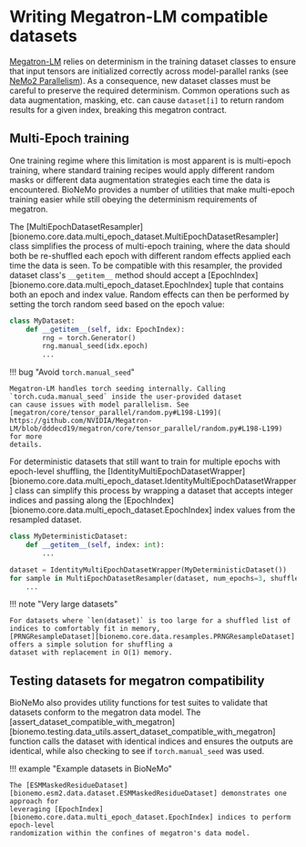 # Writing Megatron-LM compatible datasets

[Megatron-LM](https://github.com/NVIDIA/Megatron-LM) relies on determinism in the training dataset classes to ensure
that input tensors are initialized correctly across model-parallel ranks (see [NeMo2 Parallelism](./nemo2.md)). As a
consequence, new dataset classes must be careful to preserve the required determinism. Common operations such as data
augmentation, masking, etc. can cause `dataset[i]` to return random results for a given index, breaking this megatron
contract.


## Multi-Epoch training

One training regime where this limitation is most apparent is is multi-epoch training, where standard training recipes
would apply different random masks or different data augmentation strategies each time the data is encountered. BioNeMo
provides a number of utilities that make multi-epoch training easier while still obeying the determinism requirements of
megatron.

The [MultiEpochDatasetResampler][bionemo.core.data.multi_epoch_dataset.MultiEpochDatasetResampler] class simplifies the
process of multi-epoch training, where the data should both be re-shuffled each epoch with different random effects
applied each time the data is seen. To be compatible with this resampler, the provided dataset class's `__getitem__`
method should accept a [EpochIndex][bionemo.core.data.multi_epoch_dataset.EpochIndex] tuple that contains both an epoch
and index value. Random effects can then be performed by setting the torch random seed based on the epoch value:

```python
class MyDataset:
    def __getitem__(self, idx: EpochIndex):
        rng = torch.Generator()
        rng.manual_seed(idx.epoch)
        ...
```

!!! bug "Avoid `torch.manual_seed`"

    Megatron-LM handles torch seeding internally. Calling `torch.cuda.manual_seed` inside the user-provided dataset
    can cause issues with model parallelism. See [megatron/core/tensor_parallel/random.py#L198-L199](
    https://github.com/NVIDIA/Megatron-LM/blob/dddecd19/megatron/core/tensor_parallel/random.py#L198-L199) for more
    details.

For deterministic datasets that still want to train for multiple epochs with epoch-level shuffling, the
[IdentityMultiEpochDatasetWrapper][bionemo.core.data.multi_epoch_dataset.IdentityMultiEpochDatasetWrapper] class can
simplify this process by wrapping a dataset that accepts integer indices and passing along the
[EpochIndex][bionemo.core.data.multi_epoch_dataset.EpochIndex] index values from the resampled dataset.

```python
class MyDeterministicDataset:
    def __getitem__(self, index: int):
        ...

dataset = IdentityMultiEpochDatasetWrapper(MyDeterministicDataset())
for sample in MultiEpochDatasetResampler(dataset, num_epochs=3, shuffle=True):
    ...
```

!!! note "Very large datasets"

    For datasets where `len(dataset)` is too large for a shuffled list of indices to comfortably fit in memory,
    [PRNGResampleDataset][bionemo.core.data.resamples.PRNGResampleDataset] offers a simple solution for shuffling a
    dataset with replacement in O(1) memory.

## Testing datasets for megatron compatibility

BioNeMo also provides utility functions for test suites to validate that datasets conform to the megatron data model.
The [assert_dataset_compatible_with_megatron][bionemo.testing.data_utils.assert_dataset_compatible_with_megatron]
function calls the dataset with identical indices and ensures the outputs are identical, while also checking to see if
`torch.manual_seed` was used.

!!! example "Example datasets in BioNeMo"

    The [ESMMaskedResidueDataset][bionemo.esm2.data.dataset.ESMMaskedResidueDataset] demonstrates one approach for
    leveraging [EpochIndex][bionemo.core.data.multi_epoch_dataset.EpochIndex] indices to perform epoch-level
    randomization within the confines of megatron's data model.
